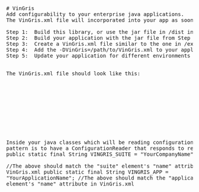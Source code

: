 <pre>

# VinGris
Add configurability to your enterprise java applications.
The VinGris.xml file will incorporated into your app as soon as it is updated, no need to restart your app.

Step 1:  Build this library, or use the jar file in /dist in your classpath.
Step 2:  Build your application with the jar file from Step 1 in the distribution.
Step 3:  Create a VinGris.xml file similar to the one in /example
Step 4:  Add the -DVinGris=/path/to/VinGris.xml to your application server java command
Step 5:  Update your application for different environments (dev/staging/prod) through the config file, not the code.  Relax more.


The VinGris.xml file should look like this:
<pre>
  <?xml version='1.0' encoding='utf-8'?>
  <suite name="YourCompanyName">
	  <application name="YourApplicationName">
		  <property name="config.test"  value="VinGris Configuration"/>		
	  </application>
  </suite>
</pre>

Inside your java classes which will be reading configurations (one pattern is to have a ConfigurationReader that responds to requests):
	public static final String VINGRIS_SUITE = "YourCompanyName";      
	    //The above should match the "suite" element's "name" attribute in VinGris.xml
	public static final String VINGRIS_APP   = "YourApplicationName";
	    //The above should match the "application" element's "name" attribute in VinGris.xml
</pre>
